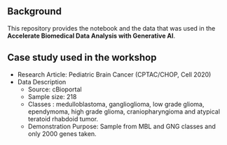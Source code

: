 ## Background
This repository provides the notebook and the data that was used in the **Accelerate Biomedical Data Analysis with Generative AI**.

## Case study used in the workshop
- Research Article: Pediatric Brain Cancer (CPTAC/CHOP, Cell 2020)
- Data Description 
    -  Source: cBioportal
    -  Sample size: 218 
    -  Classes : medulloblastoma, ganglioglioma, low grade glioma, ependymoma, high grade glioma, craniopharyngioma and atypical teratoid rhabdoid tumor.
    -  Demonstration Purpose: Sample from MBL and GNG classes and only 2000 genes taken.
